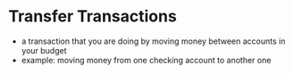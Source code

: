 # Transfer Transactions

* a transaction that you are doing by moving money between accounts in your budget
* example: moving money from one checking account to another one

